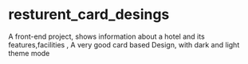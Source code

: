# resturent_card_desings
A front-end project, shows information about a hotel and its features,facilities , A very good card based Design, with dark and light theme mode
